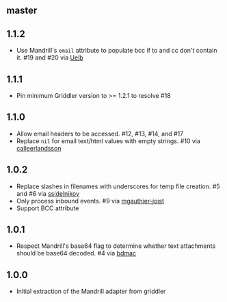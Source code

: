 ## master

## 1.1.2
* Use Mandrill's `email` attribute to populate bcc if to and cc don't contain it. #19 and #20 via [Uelb](https://github.com/Uelb)

## 1.1.1
* Pin minimum Griddler version to >= 1.2.1 to resolve #18

## 1.1.0
* Allow email headers to be accessed. #12, #13, #14, and #17
* Replace `nil` for email text/html values with empty strings. #10 via [calleerlandsson](https://github.com/calleerlandsson)

## 1.0.2
* Replace slashes in filenames with underscores for temp file creation. #5 and
  #6 via [ssidelnikov](https://github.com/ssidelnikov)
* Only process inbound events. #9 via [mgauthier-joist](https://github.com/mgauthier-joist)
* Support BCC attribute

## 1.0.1
* Respect Mandrill's base64 flag to determine whether text attachments should be
  base64 decoded. #4 via [bdmac](https://github.com/bdmac)

## 1.0.0
* Initial extraction of the Mandrill adapter from griddler
